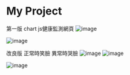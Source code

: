 ﻿# My Project
第一版
 chart js健康監測網頁
![image](https://github.com/user-attachments/assets/8fa0829c-f514-439d-a5b8-6bbc73049234)

![image](https://github.com/user-attachments/assets/5c347ad9-8772-4cae-99d5-98dde714ba9d)

改良版 正常時笑臉 異常時哭臉
![image](https://github.com/user-attachments/assets/ca38f258-9e0d-40ed-8877-ea7ff33ef332)
![image](https://github.com/user-attachments/assets/31bb1304-a767-4b83-82dc-2d693181e46e)


![image](https://github.com/user-attachments/assets/0e2937ce-2bb8-459a-a3f5-d544bb5cc425)

